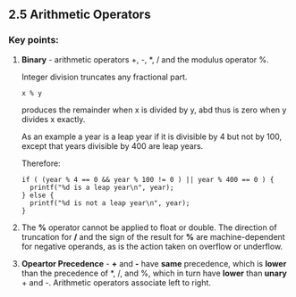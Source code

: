 ## 2.5 Arithmetic Operators

### Key points:

1. **Binary** - arithmetic operators +, -, *, / and the modulus operator %.

    Integer division truncates any fractional part.

    ```
    x % y
    ```

    produces the remainder when x is divided by y, abd thus is zero when y divides x exactly.

    As an example a year is a leap year if it is divisible by 4 but not by 100, except that years divisible by 400 are leap years.

    Therefore:

    ```
    if ( (year % 4 == 0 && year % 100 != 0 ) || year % 400 == 0 ) {
      printf("%d is a leap year\n", year);
    } else {
      printf("%d is not a leap year\n", year);
    }
    ```

2. The **%** operator cannot be applied to float or double. The direction of truncation for **/** and the sign of the result for **%** are machine-dependent for negative operands, as is the action taken on overflow or underflow.

3. **Opeartor Precedence** - **+** and **-** have **same** precedence, which is **lower** than the precedence of *, /, and %, which in turn have **lower** than **unary** + and -. Arithmetic operators associate left to right. 